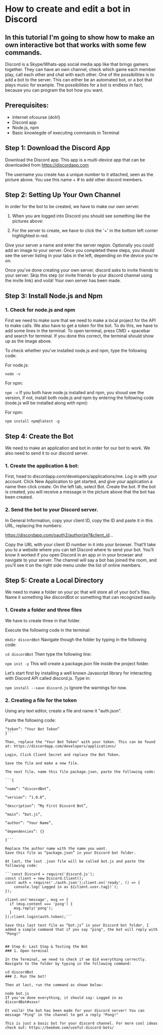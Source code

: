 # How to create and edit a bot in Discord
## In this tutorial I'm going to show how to make an own interactive bot that works with some few commands.

Discord is a Skype/Whats-app social media app like that brings gamers together. They can have an own channel, check which game each member play, call each other and chat with each other. One of the possibilities is to add a bot to the server. This can either be an automated bot, or a bot that plays music for example. The possibilities for a bot is endless in fact, because you can program the bot how you want.


## Prerequisites:
- Internet ofcourse (doh!)
- Discord app
- Node.js, npm
- Basic knowlegde of executing commands in Terminal


## Step 1: Download the Discord App
Download the Discord app. This app is a multi-device app that can be downloaded from https://discordapp.com

The username you create has a unique number to it attached, seen as the picture above. You use this name + # to add other discord members.


## Step 2: Setting Up Your Own Channel
In order for the bot to be created, we have to make our own server.

1. When you are logged into Discord you should see something like the pictures above:

2. For the server to create, we have to click the '+' in the bottom left corner highlighted in red.

Give your server a name and enter the server region. Optionally you could add an image to your server. Once you completed these steps, you should see the server listing in your tabs in the left, depending on the device you're on.

Once you've done creating your own server, discord asks to invite friends to your server. Skip this step (or invite friends to your discord channel using the invite link) and voilá! Your own server has been made.


## Step 3: Install Node.js and Npm
### 1. Check for node.js and npm

First we need to make sure that we need to make a local project for the API to make calls. We also have to get a token for the bot. To do this, we have to add some lines in the terminal. To open terminal, press CMD + spacebar and search for terminal. If you done this correct, the terminal should show up as the image above.

To check whether you've installed node.js and npm, type the following code:

For node.js:

```node -v```

For npm:

```npm -v```
If you both have node.js installed and npm, you shoud see the version, if not, install both node.js and npm by entering the following code (node.js will be installed along with npm):

For npm:

```npm install npm@latest -g```


## Step 4: Create the Bot
We need to make an application and bot in order for our bot to work. We also need to send it to our discord server.

### 1. Create the application & bot:

First, head to discordapp.com/developers/applications/me. Log in with your account. Click New Application to get started, and give your application a name then click create. On the left tab, select Bot. Create the bot. If the bot is created, you will receive a message in the picture above that the bot has been created.

### 2. Send the bot to your Discord server.

In General Information, copy your client ID, copy the ID and paste it in this URL, replacing the numbers:

https://discordapp.com/oauth2/authorize?&client_id...

Copy the URL with your client ID number in it into your browser. That’ll take you to a website where you can tell Discord where to send your bot. You’ll know it worked if you open Discord in an app or in your browser and navigate to your server. The channel will say a bot has joined the room, and you’ll see it on the right side menu under the list of online members.


## Step 5: Create a Local Directory
We need to make a folder on your pc that will store all of your bot's files. Name it something like discordBot or something that can recognized easily.

### 1. Create a folder and three files

We have to create three in that folder.

Execute the following code in the terminal:

```mkdir discordBot```
Navigate though the folder by typing in the following code:

```cd discordBot```
Then type the following line:

```npm init -y```
This will create a package.json file inside the project folder.

Let’s start first by installing a well known Javascript library for interacting with Discord API called discord.js. Type in:

```npm install --save discord.js```
Ignore the warnings for now.



### 2. Creating a file for the token

Using any text editor, create a file and name it "auth.json".

Paste the following code:

```{
“token”: “Your Bot Token”
}```

Then, replace the "Your Bot Token" with your token. This can be found at: https://discordapp.com/developers/applications/

Login, Click Client Secret and replace the Bot Token.

Save the file and make a new file.

The next file, name this file package.json, paste the following code:

```{

“name”: “discordBot”,

“version”: “1.0.0”,

“description”: “My First Discord Bot”,

“main”: “bot.js”,

“author”: “Your Name”,

“dependencies”: {}

}```

Replace the author name with the name you want.
Save this file as “package.json” in your Discord bot folder.

At last, the last .json file will be called bot.js and paste the following code:

```const Discord = require('discord.js');
const client = new Discord.Client();
const auth = require('./auth.json');client.on('ready', () => {
    console.log(`Logged in as ${client.user.tag}!`);
});

client.on('message', msg => {
  if (msg.content === 'ping') {
    msg.reply('pong');
  }
});client.login(auth.token);```

Save this last text file as “bot.js” in your Discord bot folder. I added a simple command that if you say "ping", the bot will reply with "Pong!"


## Step 6: Last Step & Testing the Bot
### 1. Open terminal

In the Terminal, we need to check if we did everything correctly. Navigate to the folder by typing in the following command:

cd discordBot
### 2. Run the bot!

Then at last, run the command as shown below:

node bot.js
If you've done everything, it should say: Logged in as discordBot#xxxx!

Et voilà! the bot has been made for your discord server! You can message "Ping" in the channel to get a reply "Pong!"

This is just a basic bot for your discord channel. For more cool ideas check out: https://beebom.com/useful-discord-bots/
